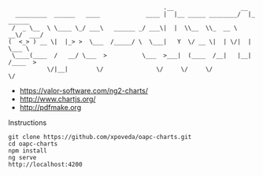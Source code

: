 

```
                                            .__                   __          
  _________  ______   ____             ____ |  |__ _____ ________/  |_  ______
 /  _ \__  \ \____ \_/ ___\   ______ _/ ___\|  |  \\__  \\_  __ \   __\/  ___/
(  <_> ) __ \|  |_> >  \___  /_____/ \  \___|   Y  \/ __ \|  | \/|  |  \___ \ 
 \____(____  /   __/ \___  >          \___  >___|  (____  /__|   |__| /____  >
           \/|__|        \/               \/     \/     \/                 \/ 
```
                                                                              
* https://valor-software.com/ng2-charts/
* http://www.chartjs.org/
* http://pdfmake.org

Instructions
```
git clone https://github.com/xpoveda/oapc-charts.git
cd oapc-charts
npm install
ng serve
http://localhost:4200
```